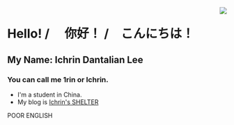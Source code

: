 <img align="right" src="https://github-readme-stats.vercel.app/api?username=1rin&show_icons=true&theme=vue&hide_title=true" />

# Hello! / 　你好！ /　こんにちは！

## My Name: Ichrin Dantalian Lee

### You can call me 1rin or Ichrin.

- I'm a student in China.
- My blog is [Ichrin's SHELTER](https://shelter.ichrin.eu.org)

POOR ENGLISH
